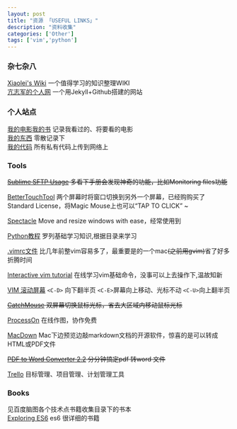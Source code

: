 ```yaml
---
layout: post
title: "资源 「USEFUL LINKS」"
description: "资料收集"
categories: ['Other']
tags: ['vim','python']
---
```

 
    
### 杂七杂八
[Xiaolei's Wiki](http://wiki.xiaolei.tech/) 一个值得学习的知识整理WIKI  
[亢志军的个人网](http://robotkang.cc/) 一个用Jekyll+Github搭建的网站

### 个人站点
[我的电影我的书](https://movie.douban.com/mine) 记录我看过的、将要看的电影    
[我的东西](https://dongxi.douban.com/people/Hyvi/doulists) 零散记录下    
[我的代码](https://bitbucket.org) 所有私有代码上传到网络上

### Tools
~~[Sublime SFTP Usage](https://wbond.net/sublime_packages/sftp/usage) 多看下手册会发现神奇的功能，比如Monitoring files功能~~
  
[BetterTouchTool](https://folivora.ai) 两个屏幕时将窗口切换到另外一个屏幕，已经购购买了Standard License，将Magic Mouse上也可以“TAP TO CLICK” ~  

[Spectacle](https://github.com/eczarny/spectacle#keyboard-shortcuts) Move and resize windows with ease，经常使用到  
  
[Python教程](https://www.liaoxuefeng.com/wiki/0014316089557264a6b348958f449949df42a6d3a2e542c000) 罗列基础学习知识,根据目录来学习
  
[.vimrc文件](https://github.com/Hyvi/hyvi.github.com/blob/master/.vimrc) 比几年前整vim容易多了，最重要是的一个mac~~(之前用gvim)~~省了好多折腾时间
  
[Interactive vim tutorial](http://www.openvim.com/tutorial.html) 在线学习vim基础命令，没事可以上去操作下,温故知新  

[VIM 滚动屏幕](http://yyq123.blogspot.com/2009/02/vim_27.html) `<C-D>` 向下翻半页   `<C-E>`屏幕向上移动、光标不动  `<C-U>`向上翻半页

~~[CatchMouse](http://macdownload.informer.com/catchmouse/download/) 双屏幕切换鼠标光标，省去大区域内移动鼠标光标~~    

[ProcessOn](www.processon.com) 在线作图，协作免费   

[MacDown](https://macdown.uranusjr.com/) Mac下边预览边敲markdown文档的开源软件，惊喜的是可以转成HTML或PDF文件  

~~[PDF to Word Converter   2.2](http://soft.macx.cn/soft5054.htm)  分分钟搞定pdf 转word 文件~~  

[Trello](https://trello.com) 目标管理、项目管理、计划管理工具  
 

### Books
见百度脑图各个技术点书籍收集目录下的书本  
[Exploring ES6](http://exploringjs.com/es6.html) es6 很详细的书籍
